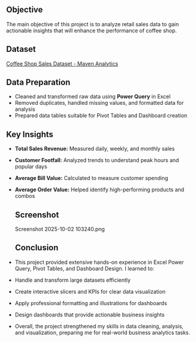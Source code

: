 ## Objective
The main objective of this project is to analyze retail sales data to gain actionable insights that will enhance the performance of coffee shop.
## Dataset
[Coffee Shop Sales Dataset - Maven Analytics](https://mavenanalytics.io/data-playground/coffee-shop-sales)

## Data Preparation
- Cleaned and transformed raw data using **Power Query** in Excel  
- Removed duplicates, handled missing values, and formatted data for analysis  
- Prepared data tables suitable for Pivot Tables and Dashboard creation  

## Key Insights
- **Total Sales Revenue:** Measured daily, weekly, and monthly sales  
- **Customer Footfall:** Analyzed trends to understand peak hours and popular days  
- **Average Bill Value:** Calculated to measure customer spending  
- **Average Order Value:** Helped identify high-performing products and combos

   ## Screenshot
  Screenshot 2025-10-02 103240.png

  ## Conclusion

- This project provided extensive hands-on experience in Excel Power Query, Pivot Tables, and Dashboard Design. I learned to:
- Handle and transform large datasets efficiently
- Create interactive slicers and KPIs for clear data visualization
- Apply professional formatting and illustrations for dashboards
- Design dashboards that provide actionable business insights
- Overall, the project strengthened my skills in data cleaning, analysis, and visualization, preparing me for real-world business analytics tasks.


